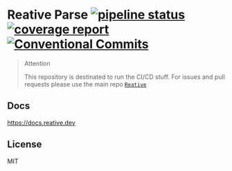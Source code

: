 # Reative Parse [![pipeline status](https://gitlab.com/reative-team/test-parse/badges/master/pipeline.svg)](https://gitlab.com/reative-team/test-parse/commits/master) [![coverage report](https://gitlab.com/reative-team/test-parse/badges/master/coverage.svg)](https://gitlab.com/reative-team/test-parse/commits/master) [![Conventional Commits](https://img.shields.io/badge/commitizen-friendly-brightgreen.svg)](https://conventionalcommits.org)

> Attention
>
> This repository is destinated to run the CI/CD stuff. For issues and pull requests please use the main repo [`Reative`](https://github.com/stewwan/reative)

## Docs

https://docs.reative.dev

## License

MIT

